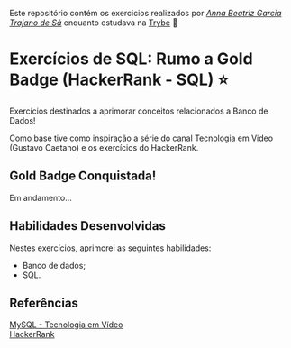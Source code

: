 Este repositório contém os exercicios realizados por _[Anna Beatriz Garcia Trajano de Sá](www.linkedin.com/in/anna-beatriz-trajano-de-sá)_ enquanto estudava na [Trybe](https://www.betrybe.com/) :rocket:

# Exercícios de SQL: Rumo a Gold Badge (HackerRank - SQL) ⭐

Exercícios destinados a aprimorar conceitos relacionados a Banco de Dados!

Como base tive como inspiração a série do canal Tecnologia em Video (Gustavo Caetano) e os exercícios do HackerRank.

## Gold Badge Conquistada!

Em andamento...


## Habilidades Desenvolvidas

Nestes exercícios, aprimorei as seguintes habilidades:

 - Banco de dados;
 - SQL.

 
 ## Referências
 [MySQL - Tecnologia em Vídeo](https://youtu.be/v3mka6By8LA)<br>
 [HackerRank](https://www.hackerrank.com)<br>
